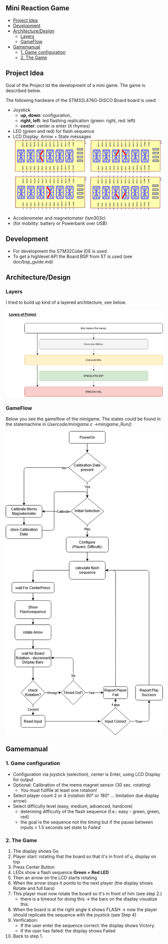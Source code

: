 ﻿<!-- omit in toc -->
## Mini Reaction Game 

- [Project Idea](#project-idea)
- [Development](#development)
- [Architecture/Design](#architecturedesign)
  - [Layers](#layers)
  - [GameFlow](#gameflow)
- [Gamemanual](#gamemanual)
  - [1. Game configuration](#1-game-configuration)
  - [2. The Game](#2-the-game)

## Project Idea

Goal of the Project ist the development of a mini game. The game is described below.

The following hardware of the STM32L476G-DISCO Board board is used:
* Joystick
  * **up, down**: configuration, 
  * **right, left**: led flashing replication (green: right, red: left)
  * **center**: center is enter (it rhymes)
* LED (green and red) for flash sequence
* LCD Display: Arrow + State messages
![The Arrow](images/Arrow.png)
* Accelerometer and magnetometer (lsm303c)
* (for mobility: battery or Powerbank over USB)

## Development

* For development the STM32Cube IDE is used
* To get a highlevel API the Board BSP from ST is used (see doc/bsp_guide.md)

## Architecture/Design

### Layers

I tried to build up kind of a layered architecture, see below.

![Flow Chart Game](images/project_layers.png)

### GameFlow

Below you see the gameflow of the minigame. The states could be found in the statemachine in *Usercode/minigame.c ->minigame_Run()*

![Flow Chart Game](images/flowChart_minigame.png)

## Gamemanual

### 1. Game configuration

* Configuration via joystick (selection), center is Enter, using LCD Display for output
* Optional: Calibration of the mems magnet sensor (30 sec. rotating)
  * You must fullfile at least one rotation!
* Select player count 2 or 4 (rotation 90° or 180° ... limitation due display arrow)
* Select difficulty level (easy, medium, advanced, hardcore)
  * determing difficulty of the flash sequence (f.e.: easy - green, green, red)
  * the goal is the sequence not the timing but if the pause between inputs > 1.5 seconds set state to *Failed*

### 2. The Game

1. The display shows Go
2. Player start: rotating that the board so that it's in front of u, display on top
3. Press Center Button
4. LEDs show a flash sequence **Green + Red LED**
5. Then an arrow on the LCD starts rotating
6. When the arrow stops it points to the next player (the display shows Rotate and full bars)
7. This player must now rotate the board so it's in front of him (see step 2.)
   * there is a timeout for doing this -> the bars on the display visualize this.
8. When the board is at the right angle it shows FLASH -> now the player should replicate the sequence with the joystick (see Step 4)
9. Verification:
     * If the user enter the sequence correct: the display shows Victory.
     * If the user has failed: the display shows Failed
10. Back to step 1.